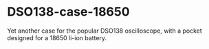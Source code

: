 # DSO138-case-18650
Yet another case for the popular DSO138 oscilloscope, with a pocket designed for a 18650 li-ion battery.
